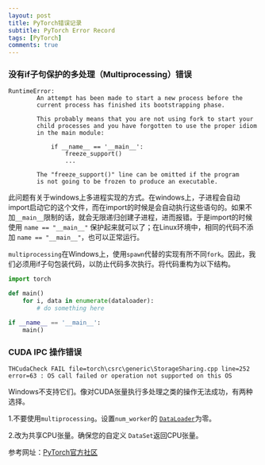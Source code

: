 ```yaml
---
layout: post
title: PyTorch错误记录
subtitle: PyTorch Error Record
tags: [PyTorch]
comments: true
---
```


<!-- # PyTorch Error Record -->

### 没有if子句保护的多处理（Multiprocessing）错误

```shell
RuntimeError:
        An attempt has been made to start a new process before the
        current process has finished its bootstrapping phase.

        This probably means that you are not using fork to start your
        child processes and you have forgotten to use the proper idiom
        in the main module:

            if __name__ == '__main__':
                freeze_support()
                ...

        The "freeze_support()" line can be omitted if the program
        is not going to be frozen to produce an executable.
```

此问题有关于windows上多进程实现的方式。在windows上，子进程会自动import启动它的这个文件，而在import的时候是会自动执行这些语句的。如果不加`__main__`限制的话，就会无限递归创建子进程，进而报错。于是import的时候使用 `name == "__main__"` 保护起来就可以了；在Linux环境中，相同的代码不添加 `name == "__main__"`，也可以正常运行。

`multiprocessing`在Windows上，使用`spawn`代替的实现有所不同`fork`。因此，我们必须用if子句包装代码，以防止代码多次执行。将代码重构为以下结构。

```python
import torch

def main()
    for i, data in enumerate(dataloader):
        # do something here

if __name__ == '__main__':
    main()
```

### CUDA IPC 操作错误

```
THCudaCheck FAIL file=torch\csrc\generic\StorageSharing.cpp line=252 error=63 : OS call failed or operation not supported on this OS
```

Windows不支持它们。像对CUDA张量执行多处理之类的操作无法成功，有两种选择。

1.不要使用`multiprocessing`。设置`num_worker`的 [`DataLoader`](https://pytorch.org/docs/stable/data.html#torch.utils.data.DataLoader)为零。

2.改为共享CPU张量。确保您的自定义 `DataSet`返回CPU张量。



参考网址：[PyTorch官方社区](https://pytorch.org/docs/stable/notes/windows.html#cuda-ipc-operations)